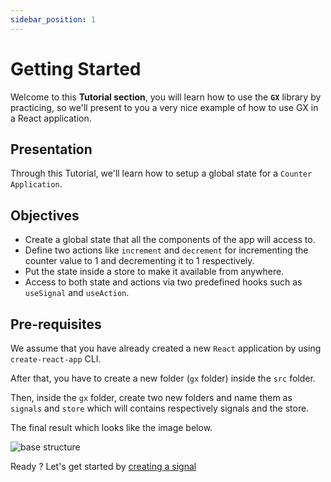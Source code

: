 ```yaml
---
sidebar_position: 1
---
```


# Getting Started

Welcome to this **Tutorial section**, you will learn how to use the **`GX`** library by practicing, so we'll present to you a very nice example of how to use GX in a React application.

## Presentation

Through this Tutorial, we'll learn how to setup a global state for a `Counter Application`.

## Objectives

- Create a global state that all the components of the app will access to.
- Define two actions like `increment` and `decrement` for incrementing the counter value to 1 and decrementing it to 1 respectively.
- Put the state inside a store to make it available from anywhere.
- Access to both state and actions via two predefined hooks such as `useSignal` and `useAction`.

## Pre-requisites

We assume that you have already created a new `React` application by using `create-react-app` CLI.

After that, you have to create a new folder (`gx` folder) inside the `src` folder.

Then, inside the `gx` folder, create two new folders and name them as `signals` and `store` which will contains respectively signals and the store.

The final result which looks like the image below.

![base structure](/docs/base.png)

Ready ? Let's get started by [creating a signal](/docs/tutorial/create-a-signal)
